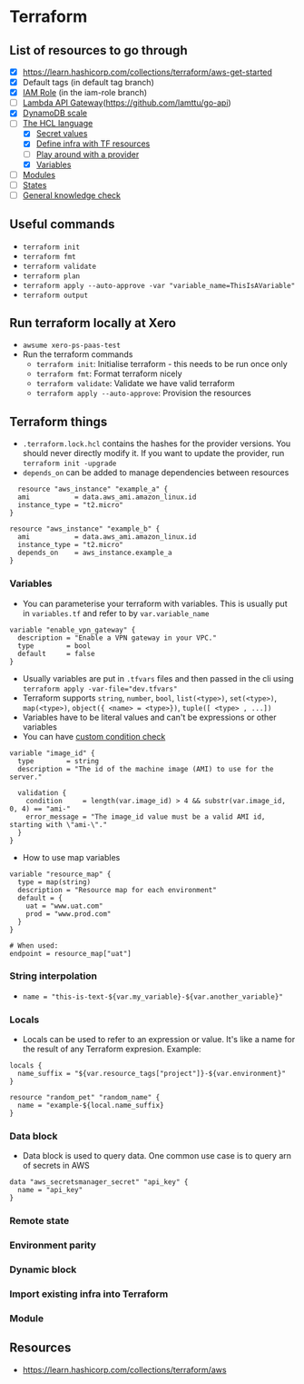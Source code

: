 # Terraform

## List of resources to go through
- [x] https://learn.hashicorp.com/collections/terraform/aws-get-started
- [x] Default tags (in default tag branch)
- [x] [IAM Role](https://learn.hashicorp.com/tutorials/terraform/aws-iam-policy?in=terraform/aws) (in the iam-role branch)
- [ ] [Lambda API Gateway](https://learn.hashicorp.com/tutorials/terraform/lambda-api-gateway?in=terraform/aws)(https://github.com/lamttu/go-api)
- [x] [DynamoDB scale](https://learn.hashicorp.com/tutorials/terraform/aws-dynamodb-scale?in=terraform/aws)
- [ ] [The HCL language](https://learn.hashicorp.com/collections/terraform/configuration-language)
  - [x] [Secret values](https://learn.hashicorp.com/tutorials/terraform/sensitive-variables?in=terraform/configuration-language)
  - [x] [Define infra with TF resources](https://learn.hashicorp.com/tutorials/terraform/resource?in=terraform/configuration-language)
  - [ ] [Play around with a provider](https://learn.hashicorp.com/tutorials/terraform/provider-use?in=terraform/configuration-language)
  - [x] [Variables](https://learn.hashicorp.com/tutorials/terraform/variables?in=terraform/configuration-language)
- [ ] [Modules](https://learn.hashicorp.com/collections/terraform/modules)
- [ ] [States](https://learn.hashicorp.com/collections/terraform/state)
- [ ] [General knowledge check](https://learn.hashicorp.com/tutorials/terraform/associate-study?in=terraform/certification)

## Useful commands
- `terraform init`
- `terraform fmt`
- `terraform validate`
- `terraform plan`
- `terraform apply --auto-approve -var "variable_name=ThisIsAVariable"`
- `terraform output` 

## Run terraform locally at Xero
- `awsume xero-ps-paas-test`
- Run the terraform commands
  - `terraform init`: Initialise terraform - this needs to be run once only
  - `terraform fmt`: Format terraform nicely
  - `terraform validate`: Validate we have valid terraform
  - `terraform apply --auto-approve`: Provision the resources

## Terraform things
- `.terraform.lock.hcl` contains the hashes for the provider versions. You should never directly modify it.
If you want to update the provider, run `terraform init -upgrade`
- `depends_on` can be added to manage dependencies between resources
```
  resource "aws_instance" "example_a" {
  ami           = data.aws_ami.amazon_linux.id
  instance_type = "t2.micro"
}

resource "aws_instance" "example_b" {
  ami           = data.aws_ami.amazon_linux.id
  instance_type = "t2.micro"
  depends_on    = aws_instance.example_a
}
```

### Variables
- You can parameterise your terraform with variables. This is usually put in `variables.tf` and refer to by `var.variable_name`
```
variable "enable_vpn_gateway" {
  description = "Enable a VPN gateway in your VPC."
  type        = bool
  default     = false
}

```
- Usually variables are put in `.tfvars` files and then passed in the cli using `terraform apply -var-file="dev.tfvars"`
- Terraform supports `string`, `number`, `bool`, `list(<type>)`, `set(<type>)`, `map(<type>)`, `object({ <name> = <type>})`, `tuple([ <type> , ...])`
- Variables have to be literal values and can't be expressions or other variables
- You can have [custom condition check](https://www.terraform.io/language/expressions/custom-conditions)
```
variable "image_id" {
  type        = string
  description = "The id of the machine image (AMI) to use for the server."

  validation {
    condition     = length(var.image_id) > 4 && substr(var.image_id, 0, 4) == "ami-"
    error_message = "The image_id value must be a valid AMI id, starting with \"ami-\"."
  }
}

```
- How to use map variables
```
variable "resource_map" {
  type = map(string)
  description = "Resource map for each environment"
  default = {
    uat = "www.uat.com"
    prod = "www.prod.com"
  }
}

# When used:
endpoint = resource_map["uat"]

```
### String interpolation
- `name = "this-is-text-${var.my_variable}-${var.another_variable}"`

### Locals
- Locals can be used to refer to an expression or value. It's like a name for the result of any Terraform expresion. Example: 
```
locals {
  name_suffix = "${var.resource_tags["project"]}-${var.environment}"
}

resource "random_pet" "random_name" {
  name = "example-${local.name_suffix}
}
```

### Data block

- Data block is used to query data. One common use case is to query arn of secrets in AWS
```
data "aws_secretsmanager_secret" "api_key" {
  name = "api_key"
}
```

### Remote state

### Environment parity

### Dynamic block

### Import existing infra into Terraform

### Module

## Resources
- https://learn.hashicorp.com/collections/terraform/aws